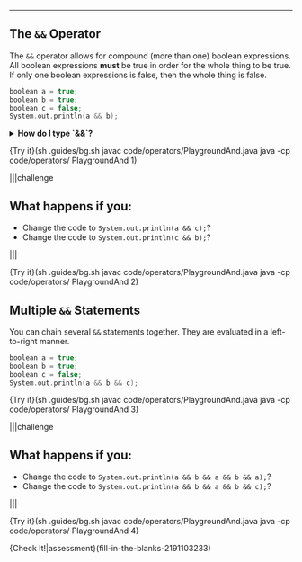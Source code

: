 ---

## The `&&` Operator

The `&&` operator allows for compound (more than one) boolean expressions. All boolean expressions **must** be true in order for the whole thing to be true. If only one boolean expressions is false, then the whole thing is false.

```c++
boolean a = true;
boolean b = true;
boolean c = false;
System.out.println(a && b);
```

<details><summary><b>How do I type `&&`?</b></summary> It is towards the top of the keyboard, above the number `7`. This means you must hold shift and press the `7` key to type `&`. </details>

{Try it}(sh .guides/bg.sh javac code/operators/PlaygroundAnd.java java -cp code/operators/ PlaygroundAnd 1)

|||challenge
## What happens if you:
* Change the code to `System.out.println(a && c);`?
* Change the code to `System.out.println(c && b);`?

|||

{Try it}(sh .guides/bg.sh javac code/operators/PlaygroundAnd.java java -cp code/operators/ PlaygroundAnd 2)

## Multiple `&&` Statements

You can chain several `&&` statements together. They are evaluated in a left-to-right manner.

```c++
boolean a = true;
boolean b = true;
boolean c = false;
System.out.println(a && b && c);
```

{Try it}(sh .guides/bg.sh javac code/operators/PlaygroundAnd.java java -cp code/operators/ PlaygroundAnd 3)

|||challenge
## What happens if you:
* Change the code to `System.out.println(a && b && a && b && a);`?
* Change the code to `System.out.println(a && b && a && b && c);`?

|||

{Try it}(sh .guides/bg.sh javac code/operators/PlaygroundAnd.java java -cp code/operators/ PlaygroundAnd 4)

{Check It!|assessment}(fill-in-the-blanks-2191103233)
